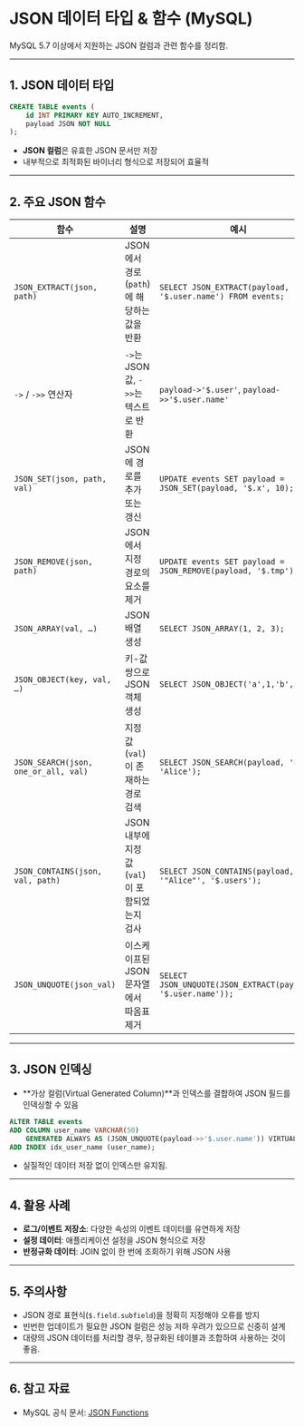 # JSON 데이터 타입 & 함수 (MySQL)

MySQL 5.7 이상에서 지원하는 JSON 컬럼과 관련 함수를 정리함.

---

## 1. JSON 데이터 타입

```sql
CREATE TABLE events (
    id INT PRIMARY KEY AUTO_INCREMENT,
    payload JSON NOT NULL
);
```

* **JSON 컬럼**은 유효한 JSON 문서만 저장
* 내부적으로 최적화된 바이너리 형식으로 저장되어 효율적

---

## 2. 주요 JSON 함수

| 함수                                   | 설명                              | 예시                                                           |
| ------------------------------------ | ------------------------------- | ------------------------------------------------------------ |
| `JSON_EXTRACT(json, path)`           | JSON에서 경로(`path`)에 해당하는 값을 반환   | `SELECT JSON_EXTRACT(payload, '$.user.name') FROM events;`   |
| `->` / `->>` 연산자                     | `->`는 JSON 값, `->>`는 텍스트로 반환    | `payload->'$.user'`, `payload->>'$.user.name'`               |
| `JSON_SET(json, path, val)`          | JSON에 경로를 추가 또는 갱신              | `UPDATE events SET payload = JSON_SET(payload, '$.x', 10);`  |
| `JSON_REMOVE(json, path)`            | JSON에서 지정 경로의 요소를 제거            | `UPDATE events SET payload = JSON_REMOVE(payload, '$.tmp');` |
| `JSON_ARRAY(val, …)`                 | JSON 배열 생성                      | `SELECT JSON_ARRAY(1, 2, 3);`                                |
| `JSON_OBJECT(key, val, …)`           | 키-값 쌍으로 JSON 객체 생성              | `SELECT JSON_OBJECT('a',1,'b',2);`                           |
| `JSON_SEARCH(json, one_or_all, val)` | 지정 값(`val`)이 존재하는 경로 검색         | `SELECT JSON_SEARCH(payload, 'one', 'Alice');`               |
| `JSON_CONTAINS(json, val, path)`     | JSON 내부에 지정 값(`val`)이 포함되었는지 검사 | `SELECT JSON_CONTAINS(payload, '"Alice"', '$.users');`       |
| `JSON_UNQUOTE(json_val)`             | 이스케이프된 JSON 문자열에서 따옴표 제거        | `SELECT JSON_UNQUOTE(JSON_EXTRACT(payload, '$.user.name'));` |

---

## 3. JSON 인덱싱

* \*\*가상 컬럼(Virtual Generated Column)\*\*과 인덱스를 결합하여 JSON 필드를 인덱싱할 수 있음

```sql
ALTER TABLE events
ADD COLUMN user_name VARCHAR(50) 
    GENERATED ALWAYS AS (JSON_UNQUOTE(payload->>'$.user.name')) VIRTUAL,
ADD INDEX idx_user_name (user_name);
```

* 실질적인 데이터 저장 없이 인덱스만 유지됨.

---

## 4. 활용 사례

* **로그/이벤트 저장소**: 다양한 속성의 이벤트 데이터를 유연하게 저장
* **설정 데이터**: 애플리케이션 설정을 JSON 형식으로 저장
* **반정규화 데이터**: JOIN 없이 한 번에 조회하기 위해 JSON 사용

---

## 5. 주의사항

* JSON 경로 표현식(`$.field.subfield`)을 정확히 지정해야 오류를 방지
* 빈번한 업데이트가 필요한 JSON 컬럼은 성능 저하 우려가 있으므로 신중히 설계
* 대량의 JSON 데이터를 처리할 경우, 정규화된 테이블과 조합하여 사용하는 것이 좋음.

---

## 6. 참고 자료

* MySQL 공식 문서: [JSON Functions](https://dev.mysql.com/doc/refman/8.0/en/json-function-reference.html)